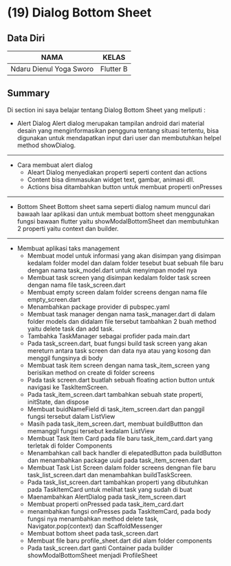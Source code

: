 # (19) Dialog Bottom Sheet

## Data Diri

| NAMA |  KELAS
|--|--|
| Ndaru Dienul Yoga Sworo  |  Flutter B

## Summary

Di section ini saya belajar tentang Dialog Bottom Sheet yang meliputi :

- Alert Dialog
  Alert dialog merupakan tampilan android dari material desain yang menginformasikan pengguna tentang situasi tertentu, bisa digunakan untuk mendapatkan input dari user dan membutuhkan helpel method showDialog.

---

- Cara membuat alert dialog
  - Aleart Dialog menyediakan properti seperti content dan actions
  - Content bisa dimmasukan widget text, gambar, animasi dll.
  - Actions bisa ditambahkan button untuk membuat properti onPresses

---

- Bottom Sheet
  Bottom sheet sama seperti dialog namum muncul dari bawaah laar aplikasi dan untuk membuat bottom sheet menggunakan fungsi bawaan flutter yaitu showModalBottomSheet dan membutuhkan 2 properti yaitu context dan builder.

---

- Membuat aplikasi taks management
  - Membuat model untuk informasi yang akan disimpan yang disimpan kedalam folder model dan dalam folder tesebut buat sebuah file baru dengan nama task_model.dart untuk menyimpan model nya
  - Membuat task screen yang disimpan kedalam folder task screen dengan nama file task_screen.dart
  - Membuat empty screen dalam folder screens dengan nama file empty_screen.dart
  - Menambahkan package provider di pubspec.yaml
  - Membuat task manager dengan nama task_manager.dart di dalam folder models dan didalam file tersebut tambahkan 2 buah method yaitu delete task dan add task.
  - Tambahka TaskManager sebagai profider pada main.dart
  - Pada task_screen.dart, buat fungsi build task screen yang akan mereturn antara task screen dan data nya atau yang kosong dan menggil fungsinya di body
  - Membuat task item screen dengan nama task_item_screen yang berisikan method on create di folder screens
  - Pada task screen.dart buatlah sebuah floating action button untuk navigasi ke TaskItemScreen.
  - Pada task_item_screen.dart tambahkan sebuah state properti, initState, dan dispose
  - Membuat buidNameField di task_item_screen.dart dan panggil fungsi tersebut dalam ListView
  - Masih pada task_item_screen.dart, membuat buildButtton dan memanggil fungsi tersebut kedalam ListView
  - Membuat Task Item Card pada file baru task_item_card.dart yang terletak di folder Components
  - Menambahkan call back handler di elepatedButton pada buildButton dan menambahkan package uuid pada task_item_screen.dart
  - Membuat Task List Screen dalam folder screens dengnan file baru task_list_screen.dart dan menambahkan buildTaskScreen.
  - Pada task_list_screen.dart tambahkan properti yang dibutuhkan pada TaskItemCard untuk melihat task yang sudah di buat
  - Maenambahkan AlertDialog pada task_item_screen.dart
  - Membuat properti onPressed pada task_item_card.dart
  - menambahkan fungsi onPresses pada TaskItemCard, pada body fungsi nya menambahkan method delete task, Navigator.pop(context) dan ScaffoldMessenger
  - Membuat bottom sheet pada task_screen.dart
  - Membuat file baru profile_sheet.dart did alam folder components
  - Pada task_screen.dart ganti Container pada builder showModalBottomSheet menjadi ProfileSheet
